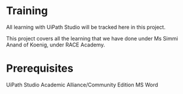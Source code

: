 # Training
All learning with UiPath Studio will be tracked here in this project.

This project covers all the learning that we have done under Ms Simmi Anand of Koenig, under RACE Academy.

# Prerequisites
UiPath Studio Academic Alliance/Community Edition
MS Word
